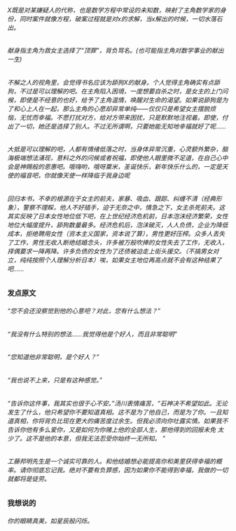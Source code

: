 ###### X既是对某嫌疑人的代称，也是数学方程中常设的未知数，映射了主角数学家的身份，同时案件就像方程，破案过程就是对x的求解，当x解出的时候，一切水落石出。

###### 献身指主角为救女主选择了“顶罪”，背负骂名。(也可能指主角对数学事业的献出一生)

###### 不解之人的视角里，会觉得书名应该为舔狗X的献身。个人觉得主角确实有点舔狗，不过是可以理解的吧。在主角陷入困境，一度想要自杀之时，是女主的上门问候，即使是不经意的也好，给予了主角温情，唤醒对生命的渴望。如果说舔狗是为了和心上人在一起，那么主角的心愿却异常单纯——仅仅只是希望女主摆脱烦恼，无忧而幸福。不愿打扰对方，给对方带来困扰，只是默默地注视着。即使，付出了一切，她还是选择了别人。不过无所谓啊，只要她能无知地幸福就好了呢……

###### 大抵是可以理解的吧，人都有情绪低落之时，当身体异常沉重，心灵额外繁杂，脑海极端想法涌现，意料之外的问候或者祝福，即使他人眼里微不足道，在自己心中会是神赐般的恩惠吧。哦嗨哟，哦呀粟米，圣诞快乐，新年快乐什么的，一定是天使的福音吧，你就像天使一样降临于我身边呢

######  回归本书，不幸的根源在于女主的前夫，家暴、吸血、跟踪、纠缠不清（经典形象），警察不理睬，他人不好插手，迫于无奈之中，情急之下，女主杀死前夫。这其实反映了日本女性地位低下吧，在上世纪经济危机前，日本泡沫经济繁荣，女性地位大幅度提升，舔狗数量最多。经济危机后，泡沫破灭，人人负债，企业为降低成本，拒绝聘用女性（资本主义国家，资本说了算），男性更好压榨。众多人丢失了工作，男性无收入断绝结婚念头，许多被万般吹捧的女性失去了工作，无收入，择偶要求一降再降。许多负债的女性为了还债被迫走上街头援交。（不搞男女对立，纯纯按照个人理解分析日本）唉，如果女主地位再高点就不会有这种结果了吧……

###  **发点原文**

###### “您不会还没察觉到他的心意吧？对此，您有什么想法？”

###### “我没有什么特别的想法……我觉得他是个好人，而且非常聪明”

######  “您知道他非常聪明，是个好人？”

######  “我也说不上来，只是有这种感觉。”

######  “告诉你这件事，我其实也很于心不安。”汤川表情痛苦，“石神决不希望如此。无论发生了什么，他只希望你不要知道真相。这不是为了他自己，而是为了你。一且知道真相，你将背负比现在更大的痛苦度过余生。但我必须向你吐露实情。如果我不告诉你他有多么爱你，又是如何为你赌上他的全部人生，那他得到的回报未免 太少了。这不是他的本意，但我无法忍受你始终一无所知。 ”

######  工藤邦明先生是一个诚实可靠的人。和他结婚想必能提高你和美里获得幸福的概率。请你彻底忘记我。绝对不要有负罪感，因为如果你不能得到幸福，我做的一切就都将是徒劳。

### **我想说的**

###### 你的眼睛真美，如星辰般闪烁。